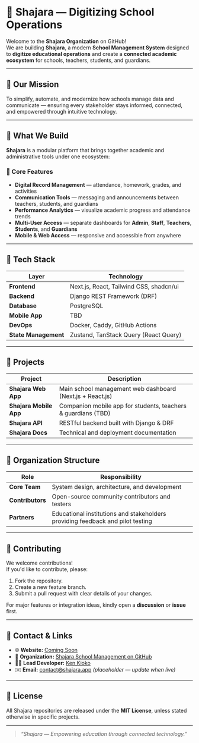 # 🌿 Shajara — Digitizing School Operations

Welcome to the **Shajara Organization** on GitHub!  
We are building **Shajara**, a modern **School Management System** designed to **digitize educational operations** and create a **connected academic ecosystem** for schools, teachers, students, and guardians.

---

## 🎯 Our Mission

To simplify, automate, and modernize how schools manage data and communicate — ensuring every stakeholder stays informed, connected, and empowered through intuitive technology.

---

## 🧩 What We Build

**Shajara** is a modular platform that brings together academic and administrative tools under one ecosystem:

### 🏫 Core Features
- **Digital Record Management** — attendance, homework, grades, and activities  
- **Communication Tools** — messaging and announcements between teachers, students, and guardians  
- **Performance Analytics** — visualize academic progress and attendance trends  
- **Multi-User Access** — separate dashboards for **Admin**, **Staff**, **Teachers**, **Students**, and **Guardians**  
- **Mobile & Web Access** — responsive and accessible from anywhere  

---

## 🧠 Tech Stack

| Layer | Technology |
|-------|-------------|
| **Frontend** | Next.js, React, Tailwind CSS, shadcn/ui |
| **Backend** | Django REST Framework (DRF) |
| **Database** | PostgreSQL |
| **Mobile App** | TBD |
| **DevOps** | Docker, Caddy, GitHub Actions |
| **State Management** | Zustand, TanStack Query (React Query) |

---

## 🚀 Projects

| Project | Description |
|----------|-------------|
| **Shajara Web App** | Main school management web dashboard (Next.js + React.js) |
| **Shajara Mobile App** | Companion mobile app for students, teachers & guardians (TBD) |
| **Shajara API** | RESTful backend built with Django & DRF |
| **Shajara Docs** | Technical and deployment documentation |

---

## 👥 Organization Structure

| Role | Responsibility |
|------|----------------|
| **Core Team** | System design, architecture, and development |
| **Contributors** | Open-source community contributors and testers |
| **Partners** | Educational institutions and stakeholders providing feedback and pilot testing |

---

## 🤝 Contributing

We welcome contributions!  
If you'd like to contribute, please:
1. Fork the repository.
2. Create a new feature branch.
3. Submit a pull request with clear details of your changes.

For major features or integration ideas, kindly open a **discussion** or **issue** first.

---

## 📧 Contact & Links

- 🌐 **Website:** [Coming Soon](#)
- 💼 **Organization:** [Shajara School Management on GitHub](https://github.com/Shajara-School-Management)
- 🧑‍💻 **Lead Developer:** [Ken Kioko](https://github.com/kenkioko)
- ✉️ **Email:** contact@shajara.app *(placeholder — update when live)*

---

## 📜 License

All Shajara repositories are released under the **MIT License**, unless stated otherwise in specific projects.

---

> _“Shajara — Empowering education through connected technology.”_
